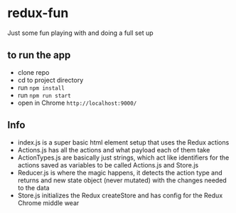 # redux-fun
 
Just some fun playing with and doing a full set up

## to run the app
- clone repo
- cd to project directory
- run `npm install`
- run `npm run start`
- open in Chrome `http://localhost:9000/`

## Info 

- index.js is a super basic html element setup that uses the Redux actions
- Actions.js has all the actions and what payload each of them take
- ActionTypes.js are basically just strings, which act like identifiers for the actions saved as variables to be called Actions.js and Store.js
- Reducer.js is where the magic happens, it detects the action type and returns and new state object (never mutated) with the changes needed to the data
- Store.js initializes the Redux createStore and has config for the Redux Chrome middle wear